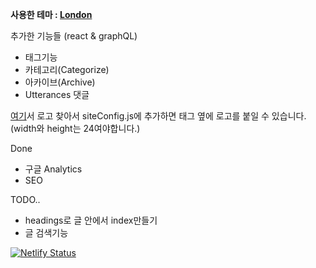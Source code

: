 **사용한 테마 : [London](https://github.com/TryGhost/London)**

추가한 기능들 (react & graphQL)

- 태그기능
- 카테고리(Categorize)
- 아카이브(Archive)
- Utterances 댓글

<a href="https://www.vectorlogo.zone/">여기</a>서 로고 찾아서 siteConfig.js에 추가하면 태그 옆에 로고를 붙일 수 있습니다.
(width와 height는 24여야합니다.)

Done
 - 구글 Analytics
 - SEO

TODO..
- headings로 글 안에서 index만들기
- 글 검색기능

[![Netlify Status](https://api.netlify.com/api/v1/badges/90714be2-eacc-4154-84aa-0d62c2878ec3/deploy-status)](https://app.netlify.com/sites/jjunglog/deploys)
